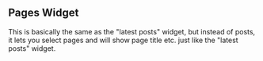 ## Pages Widget

This is basically the same as the "latest posts" widget, but instead of posts, it lets you select pages and will show page title etc. just like the "latest posts" widget. 
